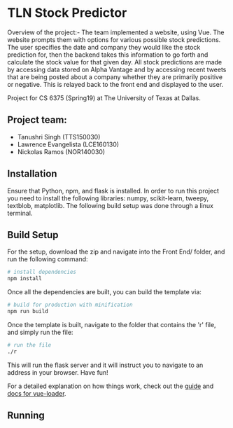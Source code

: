 # TLN Stock Predictor
Overview of the project:- The team implemented a website, using Vue. The website prompts them with options for various possible stock predictions. The user specifies the date and company they would like the stock prediction for, then the backend takes this information to go forth and calculate the stock value for that given day. All stock predictions are made by accessing data stored on Alpha Vantage and by accessing recent tweets that are being posted about a company whether they are primarily positive or negative. This is relayed back to the front end and displayed to the user. 

Project for CS 6375 (Spring19) at The University of Texas at Dallas. 

## Project team: 
* Tanushri Singh (TTS150030)
* Lawrence Evangelista (LCE160130)
* Nickolas Ramos (NOR140030)

## Installation
Ensure that Python, npm, and flask is installed.
In order to run this project you need to install the following libraries: numpy, scikit-learn, tweepy, textblob, matplotlib. The following build setup was done through a linux terminal. 

## Build Setup

For the setup, download the zip and navigate into the Front End/ folder, and run the following command:

``` bash
# install dependencies
npm install
```
Once all the dependencies are built, you can build the template via:
``` bash
# build for production with minification
npm run build
```
Once the template is built, navigate to the folder that contains the 'r' file, and simply run the file:

``` bash
# run the file
./r
```
This will run the flask server and it will instruct you to navigate to an address in your browser.
Have fun!

For a detailed explanation on how things work, check out the [guide](http://vuejs-templates.github.io/webpack/) and [docs for vue-loader](http://vuejs.github.io/vue-loader).
## Running
